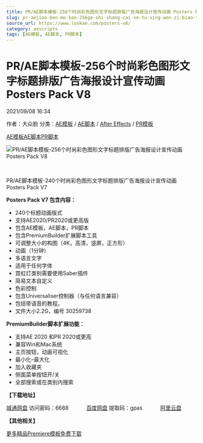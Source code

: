 ```yaml
---
title: PR/AE脚本模板-256个时尚彩色图形文字标题排版广告海报设计宣传动画 Posters Pack V8
slug: pr-aejiao-ben-mo-ban-256ge-shi-shang-cai-se-tu-xing-wen-zi-biao-ti-pai-ban-yan-gao-hai-bao-she-ji-xuan-chuan-dong-hua-posters-pack-v8
source_url: https://www.lookae.com/posters-v8/
category: aescripts
tags: [AE模板, AE脚本, PR脚本]
---
```

# PR/AE脚本模板-256个时尚彩色图形文字标题排版广告海报设计宣传动画 Posters Pack V8

2021/09/08 16:34

作者：大众脸
分类：[AE模板](https://www.lookae.com/after-effects/other-after-effects/) / [AE脚本](https://www.lookae.com/after-effects/aescripts/) / [After Effects](https://www.lookae.com/after-effects/) / [PR模板](https://www.lookae.com/prmoban/)

[AE模板](https://www.lookae.com/tag/ae%e6%a8%a1%e6%9d%bf/)[AE脚本](https://www.lookae.com/tag/ae%e8%84%9a%e6%9c%ac/)[PR脚本](https://www.lookae.com/tag/pr%e8%84%9a%e6%9c%ac/)

![PR/AE脚本模板-256个时尚彩色图形文字标题排版广告海报设计宣传动画 Posters Pack V8](https://www.lookae.com/wp-content/uploads/2021/09/Posters-Pack-V8.jpg "PR/AE脚本模板-256个时尚彩色图形文字标题排版广告海报设计宣传动画 Posters Pack V8-LookAE.com")

﻿﻿

PR/AE脚本模板-240个时尚彩色图形文字标题排版广告海报设计宣传动画 Posters Pack V7

**Posters Pack V7 包含内容：**

* 240个标题动画版式
* 支持AE2020/PR2020或更高版
* 包含AE模板，AE脚本，PR脚本
* 包含PremiumBuilder扩展脚本工具
* 可调整大小的构图（4K，高清，竖屏，正方形）
* 动画（1分钟）
* 多语言文字
* 适用于任何字体
* 霓虹灯类别需要使用Saber插件
* 简易文本自定义
* 色彩控制
* 包含Universaliser控制器（与任何语言兼容）
* 包括带语音的教程。
* 文件大小2.2G，编号 30259738

**PremiumBuilder脚本扩展功能：**

* 支持AE 2020 和PR 2020或更高
* 兼容Win和Mac系统
* 主页按钮，动画可视化
* 最小化–最大化
* 加入收藏夹
* 侧面菜单按钮开/关
* 全部搜索或在类别内搜索

**【下载地址】**

[城通网盘](https://url62.ctfile.com/f/680462-512248446-bc9b78) 访问密码：6688            [百度网盘](https://pan.baidu.com/s/1yvUdRcV_k2LDEYRAbwrsUQ) 提取码：gpas            [阿里云盘](https://www.aliyundrive.com/s/ykg4ceXKssq)

**【其他相关】**

[更多精品Premiere模板免费下载](https://www.lookae.com/prmoban/)
